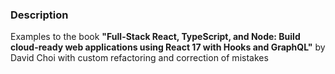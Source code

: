 ### Description

Examples to the book **"Full-Stack React, TypeScript, and Node: Build cloud-ready web applications using React 17 with Hooks and GraphQL"** by David Choi with custom refactoring and correction of mistakes 
